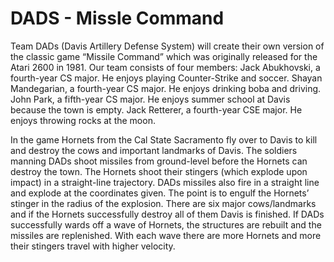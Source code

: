 # DADS - Missle Command

Team DADs (Davis Artillery Defense System) will create their own version of the classic game “Missile Command” which was originally released for the Atari 2600 in 1981. Our team consists of four members: Jack Abukhovski, a fourth-year CS major. He enjoys playing Counter-Strike and soccer. Shayan Mandegarian, a fourth-year CS major. He enjoys drinking boba and driving. John Park, a fifth-year CS major. He enjoys summer school at Davis because the town is empty. Jack Retterer, a fourth-year CSE major. He enjoys throwing rocks at the moon.

In the game Hornets from the Cal State Sacramento fly over to Davis to kill and destroy the cows and important landmarks of Davis. The soldiers manning DADs shoot missiles from ground-level before the Hornets can destroy the town. 
The Hornets shoot their stingers (which explode upon impact) in a straight-line trajectory. DADs missiles also fire in a straight line and explode at the coordinates given. The point is to engulf the Hornets’ stinger in the radius of the explosion.
There are six major cows/landmarks and if the Hornets successfully destroy all of them Davis is finished. If DADs successfully wards off a wave of Hornets, the structures are rebuilt and the missiles are replenished.
With each wave there are more Hornets and more their stingers travel with higher velocity.

